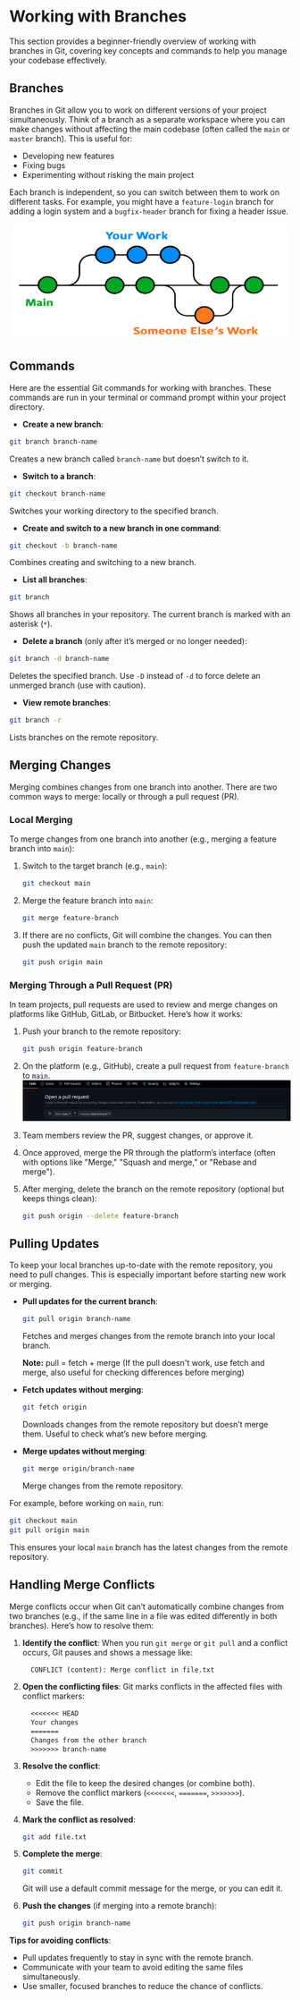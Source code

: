 # Working with Branches

This section provides a beginner-friendly overview of working with branches in Git, covering key concepts and commands to help you manage your codebase effectively.

## Branches

Branches in Git allow you to work on different versions of your project simultaneously. Think of a branch as a separate workspace where you can make changes without affecting the main codebase (often called the `main` or `master` branch). This is useful for:

- Developing new features
- Fixing bugs
- Experimenting without risking the main project

Each branch is independent, so you can switch between them to work on different tasks. For example, you might have a `feature-login` branch for adding a login system and a `bugfix-header` branch for fixing a header issue.

![Branches](https://github.com/nirajan10/C-notes/blob/main/images/branches.png?raw=true)

## Commands

Here are the essential Git commands for working with branches. These commands are run in your terminal or command prompt within your project directory.

- **Create a new branch**:

```bash
git branch branch-name
```

  Creates a new branch called `branch-name` but doesn’t switch to it.

- **Switch to a branch**:

```bash
git checkout branch-name
```

  Switches your working directory to the specified branch.

- **Create and switch to a new branch in one command**:

```bash
git checkout -b branch-name
```

  Combines creating and switching to a new branch.

- **List all branches**:

```bash
git branch
```

  Shows all branches in your repository. The current branch is marked with an asterisk (`*`).

- **Delete a branch** (only after it’s merged or no longer needed):

```bash
git branch -d branch-name
```

  Deletes the specified branch. Use `-D` instead of `-d` to force delete an unmerged branch (use with caution).

- **View remote branches**:

```bash
git branch -r
```

  Lists branches on the remote repository.

## Merging Changes

Merging combines changes from one branch into another. There are two common ways to merge: locally or through a pull request (PR).

### Local Merging

To merge changes from one branch into another (e.g., merging a feature branch into `main`):

1. Switch to the target branch (e.g., `main`):

      ```bash
      git checkout main
      ```

2. Merge the feature branch into `main`:

      ```bash
      git merge feature-branch
      ```

3. If there are no conflicts, Git will combine the changes. You can then push the updated `main` branch to the remote repository:

      ```bash
      git push origin main
      ```

### Merging Through a Pull Request (PR)

In team projects, pull requests are used to review and merge changes on platforms like GitHub, GitLab, or Bitbucket. Here’s how it works:

1. Push your branch to the remote repository:

      ```bash
      git push origin feature-branch
      ```

2. On the platform (e.g., GitHub), create a pull request from `feature-branch` to `main`.
![pull request](https://github.com/nirajan10/C-notes/blob/main/images/pull-request.png?raw=true)
3. Team members review the PR, suggest changes, or approve it.
4. Once approved, merge the PR through the platform’s interface (often with options like "Merge," "Squash and merge," or "Rebase and merge").
5. After merging, delete the branch on the remote repository (optional but keeps things clean):

      ```bash
      git push origin --delete feature-branch
      ```

## Pulling Updates

To keep your local branches up-to-date with the remote repository, you need to pull changes. This is especially important before starting new work or merging.

- **Pull updates for the current branch**:

  ```bash
  git pull origin branch-name
  ```

  Fetches and merges changes from the remote branch into your local branch.

  **Note:** pull = fetch + merge (If the pull doesn't work, use fetch and merge, also useful for checking differences before merging)

- **Fetch updates without merging**:

  ```bash
  git fetch origin
  ```

  Downloads changes from the remote repository but doesn’t merge them. Useful to check what’s new before merging.

- **Merge updates without merging**:

  ```bash
  git merge origin/branch-name
  ```

  Merge changes from the remote repository.

For example, before working on `main`, run:

```bash
git checkout main
git pull origin main
```

This ensures your local `main` branch has the latest changes from the remote repository.

## Handling Merge Conflicts

Merge conflicts occur when Git can’t automatically combine changes from two branches (e.g., if the same line in a file was edited differently in both branches). Here’s how to resolve them:

1. **Identify the conflict**:
   When you run `git merge` or `git pull` and a conflict occurs, Git pauses and shows a message like:

         CONFLICT (content): Merge conflict in file.txt

2. **Open the conflicting files**:
   Git marks conflicts in the affected files with conflict markers:

         <<<<<<< HEAD
         Your changes
         =======
         Changes from the other branch
         >>>>>>> branch-name

3. **Resolve the conflict**:
      - Edit the file to keep the desired changes (or combine both).
      - Remove the conflict markers (`<<<<<<<`, `=======`, `>>>>>>>`).
      - Save the file.

4. **Mark the conflict as resolved**:

      ```bash
      git add file.txt
      ```

5. **Complete the merge**:

      ```bash
      git commit
      ```

      Git will use a default commit message for the merge, or you can edit it.

6. **Push the changes** (if merging into a remote branch):

      ```bash
      git push origin branch-name
      ```

**Tips for avoiding conflicts**:

- Pull updates frequently to stay in sync with the remote branch.
- Communicate with your team to avoid editing the same files simultaneously.
- Use smaller, focused branches to reduce the chance of conflicts.
